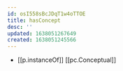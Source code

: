 ```yaml
---
id: osI558sBcJDqT1w4oTTOE
title: hasConcept
desc: ''
updated: 1638051267649
created: 1638051245566
---
```




- [[p.instanceOf]] [[pc.Conceptual]]
